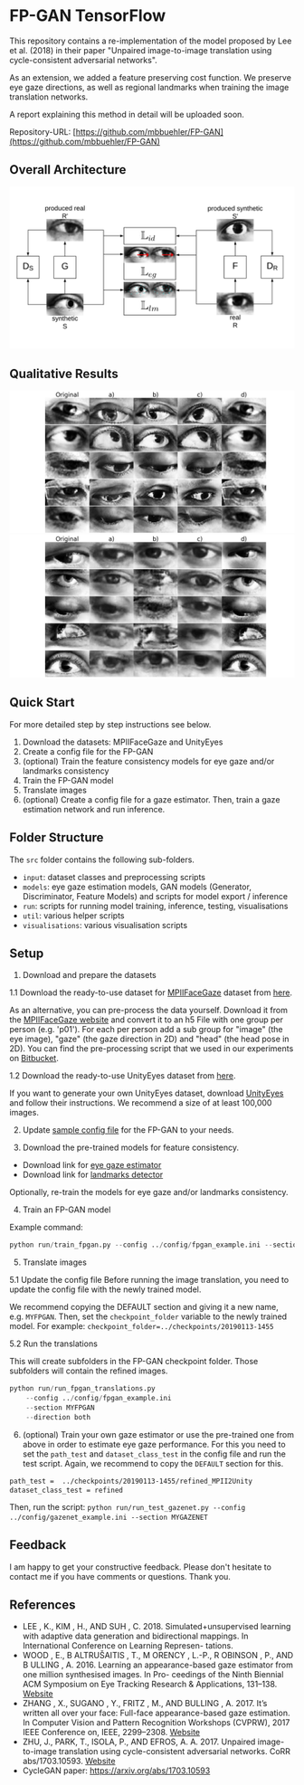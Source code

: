 
# FP-GAN TensorFlow
This repository contains a re-implementation of the model proposed by Lee et al. (2018) in their paper "Unpaired image-to-image translation using cycle-consistent adversarial networks".

As an extension, we added a feature preserving cost function. We preserve eye gaze directions, as well as regional landmarks when training the image translation networks.

A report explaining this method in detail will be uploaded soon.

Repository-URL: [https://github.com/mbbuehler/FP-GAN](https://github.com/mbbuehler/FP-GAN)

## Overall Architecture

![Overall Architecture of FP-GAN](documentation/fp_gan_overall.png "Please refer to the report for a detailed description.")

## Qualitative Results
![Qualitative results when translating from the real to the synthetic domain](documentation/compare_translations_r2s.png "Please refer to the report for a detailed description.")
![Qualitative results when translating from the synthetic to the real domain](documentation/compare_translations_s2r.png "Please refer to the report for a detailed description.")


## Quick Start
For more detailed step by step instructions see below.
1. Download the datasets: MPIIFaceGaze and UnityEyes
2. Create a config file for the FP-GAN
3. (optional) Train the feature consistency models for eye gaze and/or landmarks consistency
3. Train the FP-GAN model
4. Translate images
5. (optional) Create a config file for a gaze estimator. Then, train a gaze estimation network and run inference.


## Folder Structure
The `src` folder contains the following sub-folders.

* ```input```: dataset classes and preprocessing scripts
* ```models```: eye gaze estimation models, GAN models (Generator, Discriminator, Feature Models) and scripts for model export / inference
* ```run```: scripts for running model training, inference, testing, visualisations
* ```util```: various helper scripts
* ```visualisations```: various visualisation scripts

## Setup
1. Download and prepare the datasets

1.1 Download the ready-to-use dataset for [MPIIFaceGaze](https://www.mpi-inf.mpg.de/departments/computer-vision-and-multimodal-computing/research/gaze-based-human-computer-interaction/its-written-all-over-your-face-full-face-appearance-based-gaze-estimation/) dataset from [here](...).

As an alternative, you can pre-process the data yourself. Download it from the [MPIIFaceGaze website](https://www.mpi-inf.mpg.de/departments/computer-vision-and-multimodal-computing/research/gaze-based-human-computer-interaction/its-written-all-over-your-face-full-face-appearance-based-gaze-estimation/) and convert it to an h5 File with one group per person (e.g. 'p01'). For each per person add a sub group for "image" (the eye image), "gaze" (the gaze direction in 2D) and "head" (the head pose in 2D). You can find the pre-processing script that we used in our experiments on [Bitbucket](https://bitbucket.org/swook/preprocess4gaze).

1.2 Download the ready-to-use UnityEyes dataset from [here](...).

If you want to generate your own UnityEyes dataset, download [UnityEyes](https://www.cl.cam.ac.uk/research/rainbow/projects/unityeyes/) and follow their instructions. We recommend a size of at least 100,000 images.

2. Update [sample config file](config/fpgan_example.ini) for the FP-GAN to your needs.

3. Download the pre-trained models for feature consistency.
 * Download link for [eye gaze estimator]()
 * Download link for [landmarks detector]()

 Optionally, re-train the models for eye gaze and/or landmarks consistency.

4. Train an FP-GAN model

Example command:
```python
python run/train_fpgan.py --config ../config/fpgan_example.ini --section DEFAULT
```

5. Translate images

5.1 Update the config file
Before running the image translation, you need to update the config file with the newly trained model.

We recommend copying the DEFAULT section and giving it a new name, e.g. `MYFPGAN`.
Then, set the `checkpoint_folder` variable to the newly trained model.
For example:
```checkpoint_folder=../checkpoints/20190113-1455```

5.2 Run the translations

This will create subfolders in the FP-GAN checkpoint folder. Those subfolders will contain the refined images.

```python
python run/run_fpgan_translations.py
    --config ../config/fpgan_example.ini
    --section MYFPGAN
    --direction both
```

6. (optional) Train your own gaze estimator or use the pre-trained one from above in order to estimate eye gaze performance.
For this you need to set the `path_test` and `dataset_class_test` in the config file and run the test script. Again, we recommend to copy the `DEFAULT` section for this.

```
path_test =  ../checkpoints/20190113-1455/refined_MPII2Unity
dataset_class_test = refined
```
Then, run the script:
```python run/run_test_gazenet.py --config ../config/gazenet_example.ini --section MYGAZENET```

## Feedback
I am happy to get your constructive feedback. Please don't hesitate to contact me if you have comments or questions. Thank you.



## References

* LEE , K., KIM , H., AND SUH , C. 2018. Simulated+unsupervised learning with adaptive data
generation and bidirectional mappings. In International Conference on Learning Represen-
tations.
* WOOD , E., B ALTRUŠAITIS , T., M ORENCY , L.-P., R OBINSON , P., AND B ULLING , A. 2016.
Learning an appearance-based gaze estimator from one million synthesised images. In Pro-
ceedings of the Ninth Biennial ACM Symposium on Eye Tracking Research & Applications,
131–138.
[Website](https://www.cl.cam.ac.uk/research/rainbow/projects/unityeyes/)
* ZHANG , X., SUGANO , Y., FRITZ , M., AND BULLING , A. 2017. It’s written all over your face:
Full-face appearance-based gaze estimation. In Computer Vision and Pattern Recognition
Workshops (CVPRW), 2017 IEEE Conference on, IEEE, 2299–2308.
[Website](https://www.mpi-inf.mpg.de/departments/computer-vision-and-multimodal-computing/research/gaze-based-human-computer-interaction/its-written-all-over-your-face-full-face-appearance-based-gaze-estimation/)
* ZHU, J., PARK, T., ISOLA, P., AND EFROS, A. A. 2017. Unpaired image-to-image translation
using cycle-consistent adversarial networks. CoRR abs/1703.10593.
 [Website](https://junyanz.github.io/CycleGAN/)
* CycleGAN paper: https://arxiv.org/abs/1703.10593
